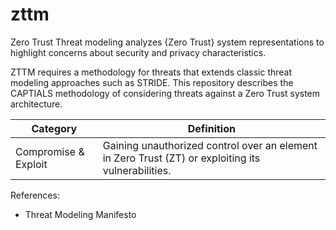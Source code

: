 # zttm

Zero Trust Threat modeling analyzes {Zero Trust} system representations to highlight concerns about security and privacy characteristics.

ZTTM requires a methodology for threats that extends classic threat modeling approaches such as STRIDE. This repository describes the CAPTIALS methodology of considering threats against a Zero Trust system architecture.

| Category | Definition |
| --- | --- |
| Compromise & Exploit | Gaining unauthorized control over an element in Zero Trust (ZT) or exploiting its vulnerabilities. |



References:
* Threat Modeling Manifesto
